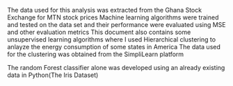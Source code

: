 The data used for this analysis was extracted from the Ghana Stock Exchange for MTN stock prices
Machine learning algorithms were trained and tested on the data set and their performance were evaluated using MSE and other evaluation metrics
This document also contains some unsupervised learning algorithms where I used Hierarchical clustering to anlayze the energy consumption of some states in America
The data used for the clustering was obtained from the SimpliLearn platform

The random Forest classifier alone was developed using an already existing data in Python(The Iris Dataset)
